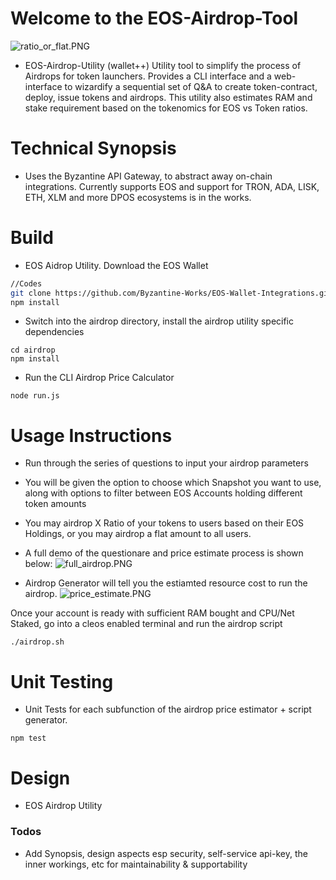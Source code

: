 # Welcome to the EOS-Airdrop-Tool
![ratio_or_flat.PNG](https://github.com/Byzantine-Works/EOS-Wallet-Integrations/blob/master/airdrop/screenshots/ratio_or_flat.PNG?raw=true)


- EOS-Airdrop-Utility (wallet++)
Utility tool to simplify the process of Airdrops for token launchers. Provides a CLI interface and a web-interface to wizardify a sequential set of Q&A to create token-contract, deploy, issue tokens and airdrops. This utility also estimates RAM and stake requirement based on the tokenomics for EOS vs Token ratios.

# Technical Synopsis
- Uses the Byzantine API Gateway, to abstract away on-chain integrations. Currently supports EOS and support for TRON, ADA, LISK, ETH, XLM and more DPOS ecosystems is in the works.


# Build
- EOS Aidrop Utility. Download the EOS Wallet
```sh
//Codes
git clone https://github.com/Byzantine-Works/EOS-Wallet-Integrations.git
npm install
```

- Switch into the airdrop directory, install the airdrop utility specific dependencies
```
cd airdrop
npm install
```
- Run the CLI Airdrop Price Calculator
```
node run.js
```

# Usage Instructions 
- Run through the series of questions to input your airdrop parameters
- You will be given the option to choose which Snapshot you want to use, along with options to filter between EOS Accounts holding different token amounts
- You may airdrop X Ratio of your tokens to users based on their EOS Holdings, or you may airdrop a flat amount to all users.
- A full demo of the questionare and price estimate process is shown below: 
![full_airdrop.PNG](https://github.com/Byzantine-Works/EOS-Wallet-Integrations/blob/master/airdrop/screenshots/full_airdrop.PNG?raw=true)


- Airdrop Generator will tell you the estiamted resource cost to run the airdrop. 
![price_estimate.PNG](https://github.com/Byzantine-Works/EOS-Wallet-Integrations/blob/master/airdrop/screenshots/price_estimate.PNG?raw=true)


Once your account is ready with sufficient RAM bought and CPU/Net Staked, go into a cleos enabled terminal and run the airdrop script 

```
./airdrop.sh
```

# Unit Testing
- Unit Tests for each subfunction of the airdrop price estimator + script generator. 
```
npm test
```

# Design
- EOS Airdrop Utility


### Todos
 - Add Synopsis, design aspects esp security, self-service api-key, the inner workings, etc for maintainability & supportability
